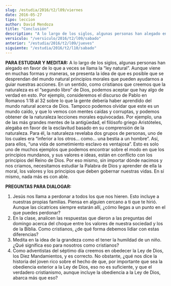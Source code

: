 ```yaml
---
slug: /estudia/2016/t2/l09/viernes
date: 2016-05-27
tipo: leccion
author: David Mendoza
title: "Conclusión"
description: "A lo largo de los siglos, algunas personas han alegado en favor de lo que a  veces se llama la “ley natural”. Aunque viene en muchas formas y maneras, se  presenta la idea de que es posible que se desprendan del mundo natural  principios morales que pueden ayudarnos a guiar nu..."
versiculo: "/versiculo/2016/t2/l09/sabado"
anterior: "/estudia/2016/t2/l09/jueves"
siguiente: "/estudia/2016/t2/l10/sabado"
---
```


**PARA ESTUDIAR Y MEDITAR:** A lo largo de los siglos, algunas personas han alegado en favor de lo que a veces se llama la “ley natural”. Aunque viene en muchas formas y maneras, se presenta la idea de que es posible que se desprendan del mundo natural principios morales que pueden ayudarnos a guiar nuestras acciones. En un sentido, como cristianos que creemos que la naturaleza es el “segundo libro” de Dios, podemos aceptar que hay algo de verdad en esto. Por ejemplo, consideremos el discurso de Pablo en Romanos 1:18 al 32 sobre lo que la gente debería haber aprendido del mundo natural acerca de Dios. Tampoco podemos olvidar que este es un mundo caído, y que lo vemos con mentes caídas y corruptas, y podemos obtener de la naturaleza lecciones morales equivocadas. Por ejemplo, una de las más grandes mentes de la antigüedad, el filósofo griego Aristóteles, alegaba en favor de la esclavitud basado en su comprensión de la naturaleza. Para él, la naturaleza revelaba dos grupos de personas, uno de los cuales era “inferior a los otros... como... una bestia a un hombre”. Así, para ellos, “una vida de sometimiento esclavo es ventajosa”. Esto es solo uno de muchos ejemplos que podemos encontrar sobre el modo en que los principios mundanos, y sus valores e ideas, están en conflicto con los principios del Reino de Dios. Por eso mismo, sin importar dónde nacimos y nos criamos, necesitamos estudiar la Palabra de Dios y aprender de ella la moral, los valores y los principios que deben gobernar nuestras vidas. En sí mismo, nada más es con able.

**PREGUNTAS PARA DIALOGAR:**

1. Jesús nos llama a perdonar a todos los que nos hieren. Esto incluye a nuestras propias familias. Piensa en alguien cercano a ti que te hirió. Aunque las cicatrices siempre estarán allí, ¿cómo llegas a un punto en el que puedes perdonar?
2. En la clase, analicen las respuestas que dieron a las preguntas del domingo acerca del choque entre los valores de nuestra sociedad y los de la Biblia. Como cristianos, ¿de qué forma debemos lidiar con estas diferencias?
3. Medita en la idea de la grandeza como el tener la humildad de un niño. ¿Qué significa eso para nosotros como cristianos?
4. Como adventistas del séptimo día creemos en obedecer la Ley de Dios, los Diez Mandamientos, y es correcto. No obstante, ¿qué nos dice la historia del joven rico sobre el hecho de que, por importante que sea la obediencia exterior a la Ley de Dios, eso no es suficiente, y que el verdadero cristianismo, aunque incluye la obediencia a la Ley de Dios, abarca más que eso?
